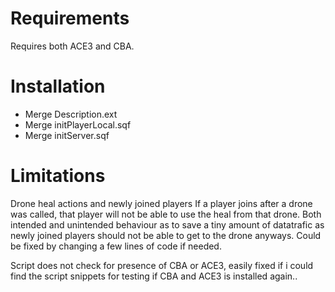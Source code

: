 # Requirements

Requires both ACE3 and CBA.

# Installation

- Merge Description.ext
- Merge initPlayerLocal.sqf
- Merge initServer.sqf

# Limitations

Drone heal actions and newly joined players
If a player joins after a drone was called, that player will not be able to use the heal from that drone.
Both intended and unintended behaviour as to save a tiny amount of datatrafic as newly joined players should not be able to get to the drone anyways.
Could be fixed by changing a few lines of code if needed.

Script does not check for presence of CBA or ACE3, easily fixed if i could find the script snippets for testing if CBA and ACE3 is installed again..